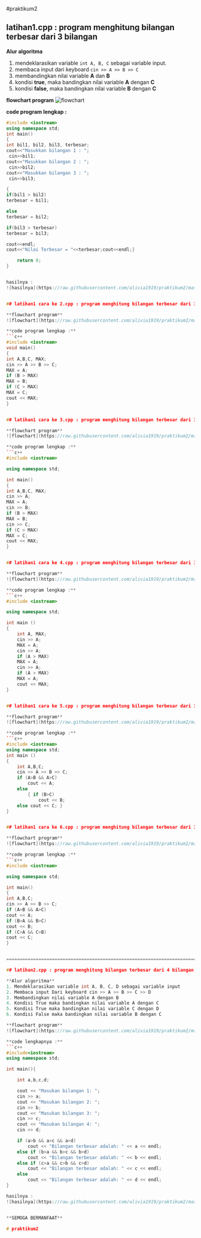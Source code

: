 #praktikum2

## latihan1.cpp : program menghitung bilangan terbesar dari 3 bilangan

**Alur algoritma**
1. mendeklarasikan variable `int A, B, C` sebagai variable input.
2. membaca input dari keyboard `cin >> A >> B >> C`
3. membandingkan nilai variable **A** dan **B**
4. kondisi **true**, maka bandingkan nilai variable **A** dengan **C**
5. kondisi **false**, maka bandingkan nilai variable **B** dengan **C**

**flowchart program** 
![flowchart](https://raw.githubusercontent.com/alivia1919/praktikum2/master/latihan1/flowchart.png)

**code program lengkap :**
```c++
#include <iostream>
using namespace std;
int main()
{
int bil1, bil2, bil3, terbesar;
cout<<"Masukkan bilangan 1 : ";
 cin>>bil1;
cout<<"Masukkan bilangan 2 : ";
 cin>>bil2;
cout<<"Masukkan bilangan 3 : ";
 cin>>bil3;

{
if(bil1 > bil2)
terbesar = bil1;

else
terbesar = bil2;

if(bil3 > terbesar)
terbesar = bil3;

cout<<endl;
cout<<"Nilai Terbesar = "<<terbesar;cout<<endl;}

    return 0;
}


hasilnya :
![hasilnya](https://raw.githubusercontent.com/alivia1919/praktikum2/master/latihan1/SS.png)


## latihan1 cara ke 2.cpp : program menghitung bilangan terbesar dari 3 bilangan

**flowchart program** 
![flowchart](https://raw.githubusercontent.com/alivia1919/praktikum2/master/latihan1/flowchart%20cara%20ke%202.png)

**code program lengkap :**
```c++
#include <iostream>
void main()
{
int A,B,C, MAX;
cin >> A >> B >> C;
MAX = A;
if (B > MAX)
MAX = B;
if (C > MAX)
MAX = C;
cout << MAX;
}


## latihan1 cara ke 3.cpp : program menghitung bilangan terbesar dari 3 bilangan

**flowchart program** 
![flowchart](https://raw.githubusercontent.com/alivia1919/praktikum2/master/latihan1/flowchart%20cara%20ke%203.png)

**code program lengkap :**
```c++
#include <iostream>

using namespace std;

int main()
{
int A,B,C, MAX;
cin >> A;
MAX = A;
cin >> B;
if (B > MAX)
MAX = B;
cin >> C;
if (C > MAX)
MAX = C;
cout << MAX;
}


## latihan1 cara ke 4.cpp : program menghitung bilangan terbesar dari 3 bilangan

**flowchart program** 
![flowchart](https://raw.githubusercontent.com/alivia1919/praktikum2/master/latihan1/flowchart%20cara%20ke%204.png)

**code program lengkap :**
```c++
#include <iostream>

using namespace std;

int main ()
{
    int A, MAX;
    cin >> A;
    MAX = A;
    cin >> A;
    if (A > MAX)
    MAX = A;
    cin >> A;
    if (A > MAX)
    MAX = A;
    cout << MAX;
}


## latihan1 cara ke 5.cpp : program menghitung bilangan terbesar dari 3 bilangan

**flowchart program** 
![flowchart](https://raw.githubusercontent.com/alivia1919/praktikum2/master/latihan1/flowchart%20cara%20ke%205.png)

**code program lengkap :**
```c++
#include <iostream>
using namespace std;
int main ()
{
    int A,B,C;
    cin >> A >> B >> C;
    if (A>B && A>C)
        cout << A;
    else
        { if (B>C)
            cout << B;
    else cout << C; }
}


## latihan1 cara ke 6.cpp : program menghitung bilangan terbesar dari 3 bilangan

**flowchart program** 
![flowchart](https://raw.githubusercontent.com/alivia1919/praktikum2/master/latihan1/flowchart%20cara%20ke%206.png)

**code program lengkap :**
```c++
#include <iostream>

using namespace std;

int main()
{
int A,B,C;
cin >> A >> B >> C;
if (A>B && A>C)
cout << A;
if (B>A && B>C)
cout << B;
if (C>A && C>B)
cout << C;
}


=======================================================================================================================

## latihan2.cpp : program menghitung bilangan terbesar dari 4 bilangan

**Alur algoritma**
1. Mendeklarasikan variable int A, B, C, D sebagai variable input
2. Membaca input Dari keyboard cin >> A >> B >> C >> D
3. Membandingkan nilai variable A dengan B
4. Kondisi True maka bandingkan nilai variable A dengan C
5. Kondisi True maka bandingkan nilai variable C dengan D
6. Kondisi False maka bandingkan nilai variable B dengan C

**flowchart program** 
![flowchart](https://raw.githubusercontent.com/alivia1919/praktikum2/master/latihan2/flowchart.png)

**code lengkapnya :**
```c++
#include<iostream>
using namespace std;

int main(){

    int a,b,c,d;

    cout << "Masukan bilangan 1: ";
    cin >> a;
    cout << "Masukan bilangan 2: ";
    cin >> b;
    cout << "Masukan bilangan 3: ";
    cin >> c;
    cout << "Masukan bilangan 4: ";
    cin >> d;

    if (a>b && a>c && a>d)
        cout << "Bilangan terbesar adalah: " << a << endl;
    else if (b>a && b>c && b>d)
        cout << "Bilangan terbesar adalah: " << b << endl;
    else if (c>a && c>b && c>d)
        cout << "Bilangan terbesar adalah: " << c << endl;
    else
        cout << "Bilangan terbesar adalah: " << d << endl;
}

hasilnya :
![hasilnya](https://raw.githubusercontent.com/alivia1919/praktikum2/master/latihan2/hasilnya.png)


**SEMOGA BERMANFAAT**

# praktikum2
